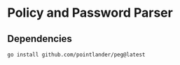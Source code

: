 # Policy and Password Parser

## Dependencies

```shell
go install github.com/pointlander/peg@latest
```
